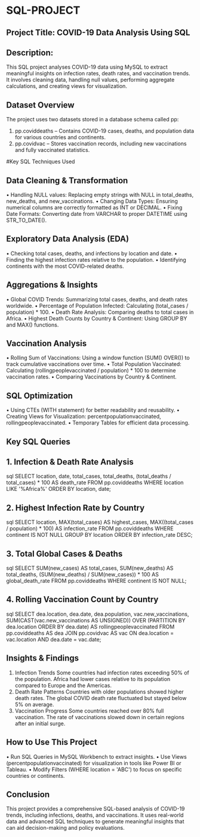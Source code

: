 # SQL-PROJECT
## Project Title: COVID-19 Data Analysis Using SQL
## Description:
This SQL project analyses COVID-19 data using MySQL to extract meaningful insights on infection rates, death rates, and vaccination trends. It involves cleaning data, handling null values, performing aggregate calculations, and creating views for visualization.

## Dataset Overview
The project uses two datasets stored in a database schema called pp:
1.	pp.coviddeaths – Contains COVID-19 cases, deaths, and population data for various countries and continents.
2.	pp.covidvac – Stores vaccination records, including new vaccinations and fully vaccinated statistics.

 #Key SQL Techniques Used
 ## Data Cleaning & Transformation
•	Handling NULL values: Replacing empty strings with NULL in total_deaths, new_deaths, and new_vaccinations.
•	Changing Data Types: Ensuring numerical columns are correctly formatted as INT or DECIMAL.
•	Fixing Date Formats: Converting date from VARCHAR to proper DATETIME using STR_TO_DATE().
 ## Exploratory Data Analysis (EDA)
•	Checking total cases, deaths, and infections by location and date.
•	Finding the highest infection rates relative to the population.
•	Identifying continents with the most COVID-related deaths.
 ## Aggregations & Insights
•	Global COVID Trends: Summarizing total cases, deaths, and death rates worldwide.
•	Percentage of Population Infected: Calculating (total_cases / population) * 100.
•	Death Rate Analysis: Comparing deaths to total cases in Africa.
•	Highest Death Counts by Country & Continent: Using GROUP BY and MAX() functions.
 ## Vaccination Analysis
•	Rolling Sum of Vaccinations: Using a window function (SUM() OVER()) to track cumulative vaccinations over time.
•	Total Population Vaccinated: Calculating (rollingpeoplevaccinated / population) * 100 to determine vaccination rates.
•	Comparing Vaccinations by Country & Continent.
 ## SQL Optimization
•	Using CTEs (WITH statement) for better readability and reusability.
•	Creating Views for Visualization: percentpopulationvaccinated, rollingpeoplevaccinated.
•	Temporary Tables for efficient data processing.

## Key SQL Queries
## 1.	Infection & Death Rate Analysis 
sql
SELECT location, date, total_cases, total_deaths, 
       (total_deaths / total_cases) * 100 AS death_rate
FROM pp.coviddeaths
WHERE location LIKE '%Africa%'
ORDER BY location, date;
## 2.	Highest Infection Rate by Country 
sql
SELECT location, MAX(total_cases) AS highest_cases, 
       MAX((total_cases / population) * 100) AS infection_rate
FROM pp.coviddeaths
WHERE continent IS NOT NULL
GROUP BY location
ORDER BY infection_rate DESC;
## 3.	Total Global Cases & Deaths 
sql
SELECT SUM(new_cases) AS total_cases, 
       SUM(new_deaths) AS total_deaths, 
       (SUM(new_deaths) / SUM(new_cases)) * 100 AS global_death_rate
FROM pp.coviddeaths
WHERE continent IS NOT NULL;
## 4.	Rolling Vaccination Count by Country 
sql
SELECT dea.location, dea.date, dea.population, vac.new_vaccinations, 
       SUM(CAST(vac.new_vaccinations AS UNSIGNED)) 
       OVER (PARTITION BY dea.location ORDER BY dea.date) AS rollingpeoplevaccinated
FROM pp.coviddeaths AS dea
JOIN pp.covidvac AS vac 
    ON dea.location = vac.location AND dea.date = vac.date;

 ## Insights & Findings
1.	Infection Trends
	Some countries had infection rates exceeding 50% of the population.
	Africa had lower cases relative to its population compared to Europe and the Americas.
2.	Death Rate Patterns
	Countries with older populations showed higher death rates.
	The global COVID death rate fluctuated but stayed below 5% on average.
3.	Vaccination Progress
	Some countries reached over 80% full vaccination.
	The rate of vaccinations slowed down in certain regions after an initial surge.

 ## How to Use This Project
•	Run SQL Queries in MySQL Workbench to extract insights.
•	Use Views (percentpopulationvaccinated) for visualization in tools like Power BI or Tableau.
•	Modify Filters (WHERE location = 'ABC') to focus on specific countries or continents.

 
 ## Conclusion
This project provides a comprehensive SQL-based analysis of COVID-19 trends, including infections, deaths, and vaccinations. It uses real-world data and advanced SQL techniques to generate meaningful insights that can aid decision-making and policy evaluations.

